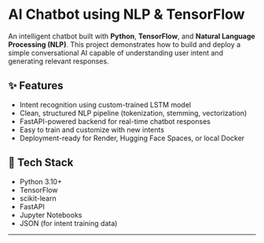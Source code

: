 # AI Chatbot using NLP & TensorFlow

An intelligent chatbot built with **Python**, **TensorFlow**, and **Natural Language Processing (NLP)**. This project demonstrates how to build and deploy a simple conversational AI capable of understanding user intent and generating relevant responses.

## ✨ Features
- Intent recognition using custom-trained LSTM model
- Clean, structured NLP pipeline (tokenization, stemming, vectorization)
- FastAPI-powered backend for real-time chatbot responses
- Easy to train and customize with new intents
- Deployment-ready for Render, Hugging Face Spaces, or local Docker

## 🧠 Tech Stack
- Python 3.10+
- TensorFlow
- scikit-learn
- FastAPI
- Jupyter Notebooks
- JSON (for intent training data)







---

